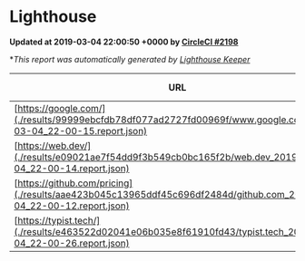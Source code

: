 
# Lighthouse

**Updated at 2019-03-04 22:00:50 +0000 by [CircleCI #2198](https://circleci.com/gh/ItinerisLtd/lighthouse-keeper-example/2198)**

**This report was automatically generated by [Lighthouse Keeper](https://github.com/itinerisltd/lighthouse-keeper)*

| URL | Performance | Accessibility | Best Practices | SEO | PWA | Updated At |
| --- | --- | --- | --- | --- | --- | --- |
| [https://google.com/](./results/99999ebcfdb78df077ad2727fd00969f/www.google.com_2019-03-04_22-00-15.report.json) | 0.96 | 0.71 | 0.93 | 0.8 | 0.58 | 2019-03-04T22:00:15.801Z |
| [https://web.dev/](./results/e09021ae7f54dd9f3b549cb0bc165f2b/web.dev_2019-03-04_22-00-14.report.json) | 0.96 | 0.93 | 1 | 0.91 | 1 | 2019-03-04T22:00:14.922Z |
| [https://github.com/pricing](./results/aae423b045c13965ddf45c696df2484d/github.com_2019-03-04_22-00-12.report.json) | 0.8 | 0.89 | 0.93 | 0.9 | 0.58 | 2019-03-04T22:00:12.237Z |
| [https://typist.tech/](./results/e463522d02041e06b035e8f61910fd43/typist.tech_2019-03-04_22-00-26.report.json) | 1 |  |  |  |  | 2019-03-04T22:00:26.924Z |
